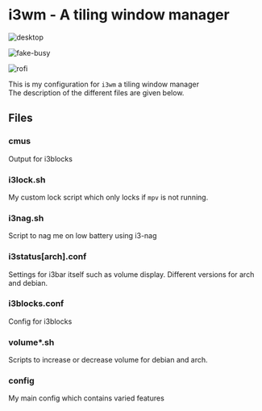 # i3wm - A tiling window manager

![desktop](https://raw.githubusercontent.com/yashsriv/i3-config/master/Screenshots/desktop.png)

![fake-busy](https://raw.githubusercontent.com/yashsriv/i3-config/master/Screenshots/fake-busy.png)

![rofi](https://raw.githubusercontent.com/yashsriv/i3-config/master/Screenshots/rofi.png)

This is my configuration for `i3wm` a tiling window manager  
The description of the different files are given below.

## Files

### cmus

Output for i3blocks

### i3lock.sh

My custom lock script which only locks if `mpv` is not running.

### i3nag.sh

Script to nag me on low battery using i3-nag

### i3status[arch].conf

Settings for i3bar itself such as volume display. Different versions for arch and debian.

### i3blocks.conf

Config for i3blocks

### volume*.sh

Scripts to increase or decrease volume for debian and arch.

### config

My main config which contains varied features
